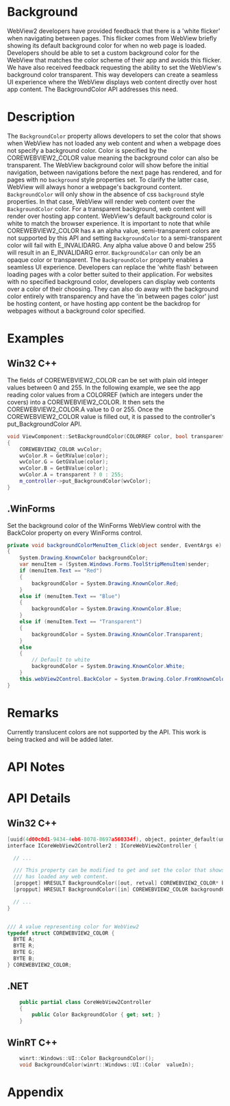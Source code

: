 # Background
WebView2 developers have provided feedback that there is a 'white flicker' when navigating between pages. This flicker comes from WebView briefly showing its default background color for when no web page is loaded. Developers should be able to set a custom background color for the WebView that matches the color scheme of their app and avoids this flicker. We have also received feedback requesting the ability to set the WebView's background color transparent. This way developers can create a seamless UI experience where the WebView displays web content directly over host app content. The BackgroundColor API addresses this need.


# Description
The `BackgroundColor` property allows developers to set the color that shows when WebView has not loaded any web content and when a webpage does not specify a background color. Color is specified by the COREWEBVIEW2_COLOR value meaning the background color can also be transparent. The WebView background color will show before the initial navigation, between navigations before the next page has rendered, and for pages with no `background` style properties set. To clarify the latter case, WebView will always honor a webpage's background content. `BackgroundColor` will only show in the absence of css `background` style properties. In that case, WebView will render web content over the `BackgroundColor` color. For a transparent background, web content will render over hosting app content. WebView's default background color is white to match the browser experience. It is important to note that while COREWEBVIEW2_COLOR has `A` an alpha value, semi-transparent colors are not supported by this API and setting `BackgroundColor` to a semi-transparent color will fail with E_INVALIDARG. Any alpha value above 0 and below 255 will result in an E_INVALIDARG error. `BackgroundColor` can only be an opaque color or transparent.  The `BackgroundColor` property enables a seamless UI experience. Developers can replace the 'white flash' between loading pages with a color better suited to their application. For websites with no specified background color, developers can display web contents over a color of their choosing. They can also do away with the background color entirely with transparency and have the 'in between pages color' just be hosting content, or have hosting app content be the backdrop for webpages without a background color specified.

# Examples
## Win32 C++
The fields of COREWEBVIEW2_COLOR can be set with plain old integer values between 0 and 255. In the following example, we see the app reading color values from a COLORREF (which are integers under the covers) into a COREWEBVIEW2_COLOR. It then sets the COREWEBVIEW2_COLOR.A value to 0 or 255. Once the COREWEBVIEW2_COLOR value is filled out, it is passed to the controller's put_BackgroundColor API. 
```cpp
void ViewComponent::SetBackgroundColor(COLORREF color, bool transparent)
{
    COREWEBVIEW2_COLOR wvColor;
    wvColor.R = GetRValue(color);
    wvColor.G = GetGValue(color);
    wvColor.B = GetBValue(color);
    wvColor.A = transparent ? 0 : 255;
    m_controller->put_BackgroundColor(wvColor);
}
```
## .WinForms
Set the background color of the WinForms WebView control with the BackColor property on every WinForms control.
```c#
private void backgroundColorMenuItem_Click(object sender, EventArgs e)
{
    System.Drawing.KnownColor backgroundColor;
    var menuItem = (System.Windows.Forms.ToolStripMenuItem)sender;
    if (menuItem.Text == "Red")
    {
        backgroundColor = System.Drawing.KnownColor.Red;
    }
    else if (menuItem.Text == "Blue")
    {
        backgroundColor = System.Drawing.KnownColor.Blue;
    }
    else if (menuItem.Text == "Transparent")
    {
        backgroundColor = System.Drawing.KnownColor.Transparent;
    }
    else
    {
        // Default to white
        backgroundColor = System.Drawing.KnownColor.White;
    }
    this.webView2Control.BackColor = System.Drawing.Color.FromKnownColor(backgroundColor);
}
```


# Remarks
Currently translucent colors are not supported by the API. This work is being tracked and will be added later.


# API Notes


# API Details
## Win32 C++
```cpp
[uuid(4d00c0d1-9434-4eb6-8078-8697a560334f), object, pointer_default(unique)]
interface ICoreWebView2Controller2 : ICoreWebView2Controller {

  // ...

  /// This property can be modified to get and set the color that shows before the WebView
  /// has loaded any web content.
  [propget] HRESULT BackgroundColor([out, retval] COREWEBVIEW2_COLOR* backgroundColor);
  [propput] HRESULT BackgroundColor([in] COREWEBVIEW2_COLOR backgroundColor);

  // ...
}


/// A value representing color for WebView2
typedef struct COREWEBVIEW2_COLOR {
  BYTE A;
  BYTE R;
  BYTE G;
  BYTE B;
} COREWEBVIEW2_COLOR;
```
## .NET
```c#
    public partial class CoreWebView2Controller
    {
        public Color BackgroundColor { get; set; }
    }
```
## WinRT C++
```cpp
    winrt::Windows::UI::Color BackgroundColor();
    void BackgroundColor(winrt::Windows::UI::Color  valueIn);
```

# Appendix
